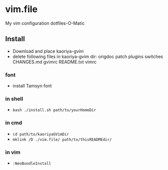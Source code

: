 # vim.file
My vim configuration dotfiles-O-Matic

## Install

* Download and place kaoriya-gvim
* delete following files in kaoriya-gvim dir: origdoc patch plugins switches CHANGES.md gvimrc README.txt vimrc

### font

* install Tamsyn font

### in shell

* `bash ./install.sh path/to/yourHomeDir`

### in cmd

* `cd path/to/kaoriyaGVimDir`
* `mklink /D ./vim.file/ path/to/thisREADMEdir/`

### in vim

* `:NeoBundleInstall`
